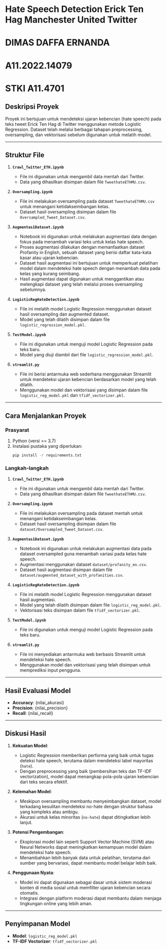 # Hate Speech Detection Erick Ten Hag Manchester United Twitter
# DIMAS DAFFA ERNANDA
# A11.2022.14079
# STKI A11.4701

## Deskripsi Proyek
Proyek ini bertujuan untuk mendeteksi ujaran kebencian (hate speech) pada teks tweet Erick Ten Hag di Twitter menggunakan metode Logistic Regression. Dataset telah melalui berbagai tahapan preprocessing, oversampling, dan vektorisasi sebelum digunakan untuk melatih model.

---

## Struktur File

1. **`Crawl_Twitter_ETH.ipynb`**
   - File ini digunakan untuk mengambil data mentah dari Twitter.
   - Data yang dihasilkan disimpan dalam file `TweethateETHMU.csv`.

2. **`Oversampling.ipynb`**
   - File ini melakukan oversampling pada dataset `TweethateETHMU.csv` untuk menangani ketidakseimbangan kelas.
   - Dataset hasil oversampling disimpan dalam file `Oversampled_Tweet_Dataset.csv`.

3. **`AugmentasiDataset.ipynb`**
   - Notebook ini digunakan untuk melakukan augmentasi data dengan fokus pada menambah variasi teks untuk kelas hate speech.
   - Proses augmentasi dilakukan dengan memanfaatkan dataset Profanity in English, sebuah dataset yang berisi daftar kata-kata kasar atau ujaran kebencian.
   - Dataset hasil augmentasi ini bertujuan untuk memperkuat pelatihan model dalam mendeteksi hate speech dengan menambah data pada kelas yang kurang seimbang.
   - Hasil augmentasi dapat digunakan untuk menggantikan atau melengkapi dataset yang telah melalui proses oversampling sebelumnya.

4. **`LogisticRegHateDetection.ipynb`**
   - File ini melatih model Logistic Regression menggunakan dataset hasil oversampling dan augmented dataset.
   - Model yang telah dilatih disimpan dalam file `logistic_regression_model.pkl`.

5. **`TestModel.ipynb`**
   - File ini digunakan untuk menguji model Logistic Regression pada teks baru.
   - Model yang diuji diambil dari file `logistic_regression_model.pkl`.

6. **`streamlit.py`**
   - File ini berisi antarmuka web sederhana menggunakan Streamlit untuk mendeteksi ujaran kebencian berdasarkan model yang telah dilatih.
   - Menggunakan model dan vektorisasi yang disimpan dalam file `logistic_reg_model.pkl` dan `tfidf_vectorizer.pkl`.

---

## Cara Menjalankan Proyek

### Prasyarat
1. Python (versi >= 3.7)
2. Instalasi pustaka yang diperlukan:
   ```bash
   pip install -r requirements.txt
   ```

### Langkah-langkah
1. **`Crawl_Twitter_ETH.ipynb`**
   - File ini digunakan untuk mengambil data mentah dari Twitter.
   - Data yang dihasilkan disimpan dalam file `TweethateETHMU.csv`.

2. **`Oversampling.ipynb`**
   - File ini melakukan oversampling pada dataset mentah untuk menangani ketidakseimbangan kelas.
   - Dataset hasil oversampling disimpan dalam file `dataset/Oversampled_Tweet_Dataset.csv`.

3. **`AugmentasiDataset.ipynb`**
   - Notebook ini digunakan untuk melakukan augmentasi data pada dataset oversampled guna menambah variasi pada kelas hate speech.
   - Augmentasi menggunakan dataset `dataset/profanity_en.csv`.
   - Dataset hasil augmentasi disimpan dalam file `dataset/augmented_dataset_with_profanities.csv`.

4. **`LogisticRegHateDetection.ipynb`**
   - File ini melatih model Logistic Regression menggunakan dataset hasil augmentasi.
   - Model yang telah dilatih disimpan dalam file `logistic_reg_model.pkl`.
   - Vektorisasi teks disimpan dalam file `tfidf_vectorizer.pkl`.

5. **`TestModel.ipynb`**
   - File ini digunakan untuk menguji model Logistic Regression pada teks baru.

6. **`streamlit.py`**
   - File ini menyediakan antarmuka web berbasis Streamlit untuk mendeteksi hate speech.
   - Menggunakan model dan vektorisasi yang telah disimpan untuk memprediksi input pengguna.

---

## Hasil Evaluasi Model

- **Accuracy**: {nilai_akurasi}
- **Precision**: {nilai_precision}
- **Recall**: {nilai_recall}

---

## Diskusi Hasil
1. **Kekuatan Model**:
   - Logistic Regression memberikan performa yang baik untuk tugas deteksi hate speech, terutama dalam mendeteksi label mayoritas (`hate`).
   - Dengan preprocessing yang baik (pembersihan teks dan TF-IDF vectorization), model dapat menangkap pola-pola ujaran kebencian dari teks secara efektif.

2. **Kelemahan Model**:
   - Meskipun oversampling membantu menyeimbangkan dataset, model terkadang kesulitan mendeteksi no-hate dengan struktur bahasa yang kompleks atau ambigu.
   - Akurasi untuk kelas minoritas (`no-hate`) dapat ditingkatkan lebih lanjut.

3. **Potensi Pengembangan**:
   - Eksplorasi model lain seperti Support Vector Machine (SVM) atau Neural Networks dapat meningkatkan kemampuan model dalam mendeteksi hate speech.
   - Menambahkan lebih banyak data untuk pelatihan, terutama dari sumber yang bervariasi, dapat membantu model belajar lebih baik.

4. **Penggunaan Nyata**:
   - Model ini dapat digunakan sebagai dasar untuk sistem moderasi konten di media sosial untuk memfilter ujaran kebencian secara otomatis.
   - Integrasi dengan platform moderasi dapat membantu dalam menjaga lingkungan online yang lebih aman.

---

## Penyimpanan Model
- **Model**: `logistic_reg_model.pkl`
- **TF-IDF Vectorizer**: `tfidf_vectorizer.pkl`

